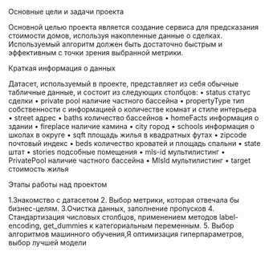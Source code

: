 Основные цели и задачи проекта

Основной целью проекта является создание сервиса для предсказания стоимости домов, используя накопленные данные о сделках.
Используемый алгоритм должен быть достаточно быстрым и эффективным с точки зрения выбранной метрики.  

Краткая информация о данных

Датасет, используемый в проекте, представляет из себя обычные табличные данные, и состоит из следующих столбцов:
•	status статус сделки
•	private pool наличие частного бассейна
•	propertyType тип собственности с информацией о количестве комнат и стиле интерьера
•	street адрес
•	baths  количество бассейнов
•	homeFacts информация о здании
•	fireplace наличие камина
•	city город
•	schools информация о школах в округе
•	sqft площадь жилья в квадратных футах
•	zipcode  почтовый индекс
•	beds количество кроватей и площадь спальни
•	state  штат
•	stories подсобные помещения
•	mls-id мультилистинг
•	PrivatePool наличие частного бассейна
•	MlsId мультилистинг
•	target стоимость жилья


Этапы работы над проектом

1.Знакомство с датасетом
2. Выбор метрики, которая отвечала бы бизнес-целям.
3.Очистка данных, заполнение пропусков
4. Стандартизация числовых столбцов, применением методов label-encoding, get_dummies  к категориальным переменным.
5. Выбор алгоритмов машинного обучения,Я оптимизация гиперпараметров, выбор лучшей модели
